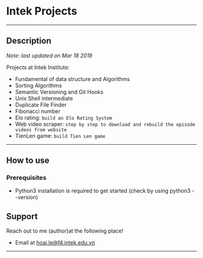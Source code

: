 # Intek Projects
---
## Description
_Note_: _last updated on Mar 18 2019_

Projects at Intek Institute:
- Fundamental of data structure and Algorithms
- Sorting Algorithms
- Semantic Versioning and Git Hooks
- Unix Shell intermediate
- Duplicate File Finder
- Fibonacci number
- Elo rating: `build an Elo Rating System`
- Web video scraper: `step by step to download and rebuild the episode videos from website`
- TienLen game: `build Tien Len game`

---
## How to use

### Prerequisites
- Python3 installation is required to get started (check by using python3 --version)

## Support

Reach out to me (author)at the following place!

- Email at hoai.le@f4.intek.edu.vn
---
